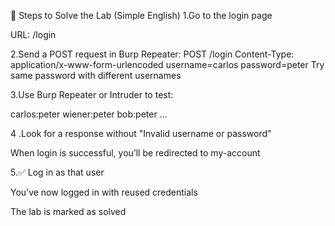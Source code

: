 🚀 Steps to Solve the Lab (Simple English)
1.Go to the login page

URL: /login


2.Send a POST request in Burp Repeater:
POST /login
Content-Type: application/x-www-form-urlencoded
username=carlos
password=peter
Try same password with different usernames

3.Use Burp Repeater or Intruder to test:

carlos:peter
wiener:peter
bob:peter
...

4 .Look for a response without "Invalid username or password"

When login is successful, you’ll be redirected to my-account

5.✅ Log in as that user

You’ve now logged in with reused credentials

The lab is marked as solved
